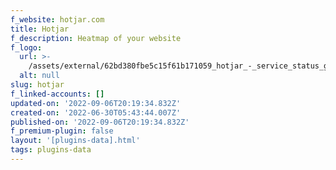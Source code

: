 ```yaml
---
f_website: hotjar.com
title: Hotjar
f_description: Heatmap of your website
f_logo:
  url: >-
    /assets/external/62bd380fbe5c15f61b171059_hotjar_-_service_status_get_real_time_notification_for_free_when_...png
  alt: null
slug: hotjar
f_linked-accounts: []
updated-on: '2022-09-06T20:19:34.832Z'
created-on: '2022-06-30T05:43:44.007Z'
published-on: '2022-09-06T20:19:34.832Z'
f_premium-plugin: false
layout: '[plugins-data].html'
tags: plugins-data
---
```



